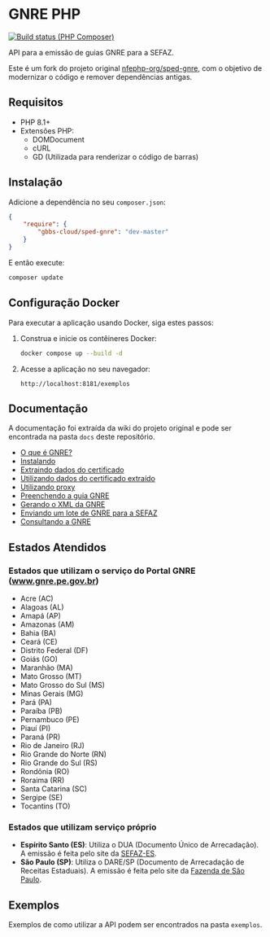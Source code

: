 # GNRE PHP

[![Build status (PHP Composer)](https://github.com/gbbs-cloud/sped-gnre/actions/workflows/php.yml/badge.svg)](https://github.com/gbbs-cloud/sped-gnre/actions/workflows/php.yml)

API para a emissão de guias GNRE para a SEFAZ.

Este é um fork do projeto original [nfephp-org/sped-gnre](https://github.com/nfephp-org/sped-gnre), com o objetivo de modernizar o código e remover dependências antigas.

## Requisitos

* PHP 8.1+
* Extensões PHP:
    * DOMDocument
    * cURL
    * GD (Utilizada para renderizar o código de barras)

## Instalação

Adicione a dependência no seu `composer.json`:

```json
{
    "require": {
        "gbbs-cloud/sped-gnre": "dev-master"
    }
}
```

E então execute:

```bash
composer update
```

## Configuração Docker

Para executar a aplicação usando Docker, siga estes passos:

1.  Construa e inicie os contêineres Docker:

    ```bash
    docker compose up --build -d
    ```

2.  Acesse a aplicação no seu navegador:

    ```
    http://localhost:8181/exemplos
    ```

## Documentação

A documentação foi extraída da wiki do projeto original e pode ser encontrada na pasta `docs` deste repositório.

- [O que é GNRE?](./docs/o-que-e-gnre.md)
- [Instalando](./docs/instalando.md)
- [Extraindo dados do certificado](./docs/extraindo-dados-certificado.md)
- [Utilizando dados do certificado extraído](./docs/usando-dados-certificado-extraido.md)
- [Utilizando proxy](./docs/usando-proxy.md)
- [Preenchendo a guia GNRE](./docs/preenchendo-guia-gnre.md)
- [Gerando o XML da GNRE](./docs/gerando-xml-gnre.md)
- [Enviando um lote de GNRE para a SEFAZ](./docs/enviando-lote-gnre.md)
- [Consultando a GNRE](./docs/consultando-gnre.md)

## Estados Atendidos
### Estados que utilizam o serviço do Portal GNRE (www.gnre.pe.gov.br)
* Acre (AC)
* Alagoas (AL)
* Amapá (AP)
* Amazonas (AM)
* Bahia (BA)
* Ceará (CE)
* Distrito Federal (DF)
* Goiás (GO)
* Maranhão (MA)
* Mato Grosso (MT)
* Mato Grosso do Sul (MS)
* Minas Gerais (MG)
* Pará (PA)
* Paraíba (PB)
* Pernambuco (PE)
* Piauí (PI)
* Paraná (PR)
* Rio de Janeiro (RJ)
* Rio Grande do Norte (RN)
* Rio Grande do Sul (RS)
* Rondônia (RO)
* Roraima (RR)
* Santa Catarina (SC)
* Sergipe (SE)
* Tocantins (TO)

### Estados que utilizam serviço próprio
* **Espírito Santo (ES)**: Utiliza o DUA (Documento Único de Arrecadação). A emissão é feita pelo site da [SEFAZ-ES](https://internet.sefaz.es.gov.br/agenciavirtual/area_publica/e-dua/).
* **São Paulo (SP)**: Utiliza o DARE/SP (Documento de Arrecadação de Receitas Estaduais). A emissão é feita pelo site da [Fazenda de São Paulo](https://portal.fazenda.sp.gov.br/servicos/gnre/).

## Exemplos

Exemplos de como utilizar a API podem ser encontrados na pasta `exemplos`.
